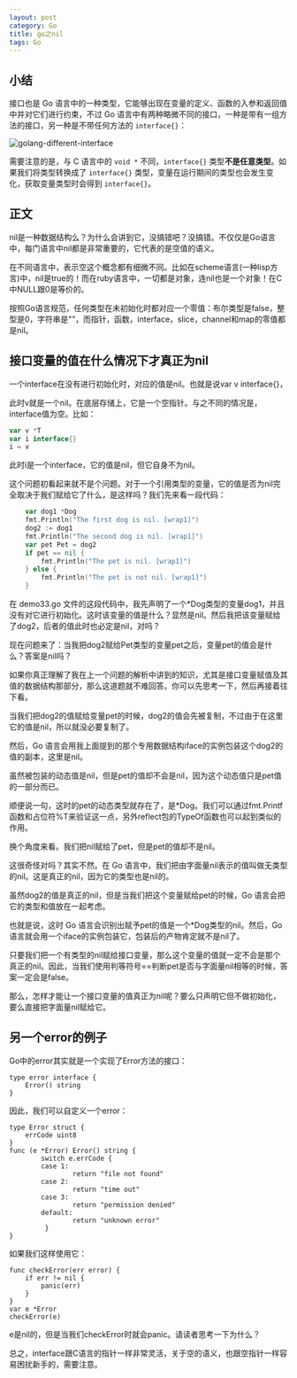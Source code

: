 ```yaml
---
layout: post
category: Go
title: go之nil
tags: Go
---
```


## 小结

接口也是 Go 语言中的一种类型，它能够出现在变量的定义、函数的入参和返回值中并对它们进行约束，不过 Go 语言中有两种略微不同的接口，一种是带有一组方法的接口，另一种是不带任何方法的 `interface{}`：

![golang-different-interface](https://cdn.jsdelivr.net/gh/mafulong/mdPic@vv3/v3/20210520110312.png)

需要注意的是，与 C 语言中的 `void *` 不同，`interface{}` 类型**不是任意类型**。如果我们将类型转换成了 `interface{}` 类型，变量在运行期间的类型也会发生变化，获取变量类型时会得到 `interface{}`。



## 正文

nil是一种数据结构么？为什么会讲到它，没搞错吧？没搞错。不仅仅是Go语言中，每门语言中nil都是非常重要的，它代表的是空值的语义。

在不同语言中，表示空这个概念都有细微不同。比如在scheme语言(一种lisp方言)中，nil是true的！而在ruby语言中，一切都是对象，连nil也是一个对象！在C中NULL跟0是等价的。

按照Go语言规范，任何类型在未初始化时都对应一个零值：布尔类型是false，整型是0，字符串是""，而指针，函数，interface，slice，channel和map的零值都是nil。


## 接口变量的值在什么情况下才真正为nil

一个interface在没有进行初始化时，对应的值是nil。也就是说var v interface{}，

此时v就是一个nil。在底层存储上，它是一个空指针。与之不同的情况是，interface值为空。比如：

```go
var v *T
var i interface{}
i = v
```

此时i是一个interface，它的值是nil，但它自身不为nil。

这个问题初看起来就不是个问题。对于一个引用类型的变量，它的值是否为nil完全取决于我们赋给它了什么，是这样吗？我们先来看一段代码：

```go
	var dog1 *Dog
	fmt.Println("The first dog is nil. [wrap1]")
	dog2 := dog1
	fmt.Println("The second dog is nil. [wrap1]")
	var pet Pet = dog2
	if pet == nil {
		fmt.Println("The pet is nil. [wrap1]")
	} else {
		fmt.Println("The pet is not nil. [wrap1]")
	}

```

在 demo33.go 文件的这段代码中，我先声明了一个*Dog类型的变量dog1，并且没有对它进行初始化。这时该变量的值是什么？显然是nil。然后我把该变量赋给了dog2，后者的值此时也必定是nil，对吗？

现在问题来了：当我把dog2赋给Pet类型的变量pet之后，变量pet的值会是什么？答案是nil吗？

如果你真正理解了我在上一个问题的解析中讲到的知识，尤其是接口变量赋值及其值的数据结构那部分，那么这道题就不难回答。你可以先思考一下，然后再接着往下看。

当我们把dog2的值赋给变量pet的时候，dog2的值会先被复制，不过由于在这里它的值是nil，所以就没必要复制了。

然后，Go 语言会用我上面提到的那个专用数据结构iface的实例包装这个dog2的值的副本，这里是nil。

虽然被包装的动态值是nil，但是pet的值却不会是nil，因为这个动态值只是pet值的一部分而已。

顺便说一句，这时的pet的动态类型就存在了，是*Dog。我们可以通过fmt.Printf函数和占位符%T来验证这一点，另外reflect包的TypeOf函数也可以起到类似的作用。

换个角度来看。我们把nil赋给了pet，但是pet的值却不是nil。

这很奇怪对吗？其实不然。在 Go 语言中，我们把由字面量nil表示的值叫做无类型的nil。这是真正的nil，因为它的类型也是nil的。

虽然dog2的值是真正的nil，但是当我们把这个变量赋给pet的时候，Go 语言会把它的类型和值放在一起考虑。

也就是说，这时 Go 语言会识别出赋予pet的值是一个*Dog类型的nil。然后，Go 语言就会用一个iface的实例包装它，包装后的产物肯定就不是nil了。

只要我们把一个有类型的nil赋给接口变量，那么这个变量的值就一定不会是那个真正的nil。因此，当我们使用判等符号==判断pet是否与字面量nil相等的时候，答案一定会是false。

那么，怎样才能让一个接口变量的值真正为nil呢？要么只声明它但不做初始化，要么直接把字面量nil赋给它。


另一个error的例子
---------


Go中的error其实就是一个实现了Error方法的接口：

```
type error interface {
    Error() string
}

```

因此，我们可以自定义一个error：

```
type Error struct {
    errCode uint8
}
func (e *Error) Error() string {
        switch e.errCode {
        case 1:
                return "file not found"
        case 2:
                return "time out"
        case 3:
                return "permission denied"
        default:
                return "unknown error"
         }
}

```

如果我们这样使用它：

```
func checkError(err error) {
    if err != nil {
        panic(err)
    }
}
var e *Error
checkError(e)

```

e是nil的，但是当我们checkError时就会panic。请读者思考一下为什么？

总之，interface跟C语言的指针一样非常灵活，关于空的语义，也跟空指针一样容易困扰新手的，需要注意。